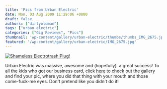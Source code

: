 ```yaml
---
title: 'Pics from Urban Electric'
date: Mon, 03 Aug 2009 11:29:06 +0000
draft: false
authors: ["dirtyoldman"]
tags: ["urban electric"]
categories: ["Gig Reviews", "Pics"]
thumbnail: 'wp-content/gallery/urban-electric/thumbs/thumbs_IMG_2675.jpg'
featured: '/wp-content/gallery/urban-electric/IMG_2675.jpg'
---
```


[![Shameless Electrotrash Plug!](/wp-content/gallery/urban-electric/IMG_2675.jpg)](/gallery/?album=3&gallery=13)

Urban Electric was massive, awesome and (hopefully)  a great success! To all the kids who got our business card, click [here](/gallery/?album=3&gallery=13) to check out the gallery and find your pic, where you did that thing with your mouth and those come-fuck-me eyes. Don't pretend like you didn't do it!
